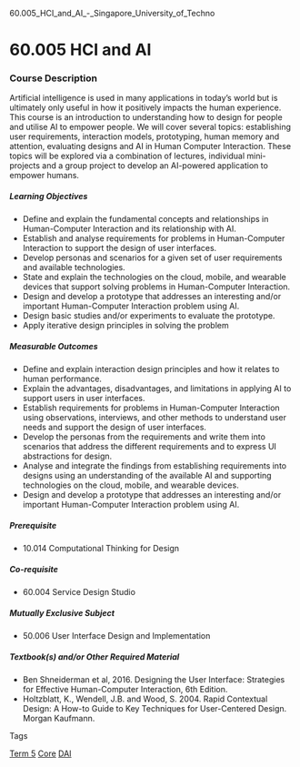 60.005_HCI_and_AI_-_Singapore_University_of_Techno



60.005 HCI and AI
=================

### Course Description



Artificial intelligence is used in many applications in today’s world but is ultimately only useful in how it positively impacts the human experience. This course is an introduction to understanding how to design for people and utilise AI to empower people. We will cover several topics: establishing user requirements, interaction models, prototyping, human memory and attention, evaluating designs and AI in Human Computer Interaction. These topics will be explored via a combination of lectures, individual mini-projects and a group project to develop an AI-powered application to empower humans.



##### **Learning Objectives**



* Define and explain the fundamental concepts and relationships in Human-Computer Interaction and its relationship with AI.
* Establish and analyse requirements for problems in Human-Computer Interaction to support the design of user interfaces.
* Develop personas and scenarios for a given set of user requirements and available technologies.
* State and explain the technologies on the cloud, mobile, and wearable devices that support solving problems in Human-Computer Interaction.
* Design and develop a prototype that addresses an interesting and/or important Human-Computer Interaction problem using AI.
* Design basic studies and/or experiments to evaluate the prototype.
* Apply iterative design principles in solving the problem


##### **Measurable Outcomes**



* Define and explain interaction design principles and how it relates to human performance.
* Explain the advantages, disadvantages, and limitations in applying AI to support users in user interfaces.
* Establish requirements for problems in Human-Computer Interaction using observations, interviews, and other methods to understand user needs and support the design of user interfaces.
* Develop the personas from the requirements and write them into scenarios that address the different requirements and to express UI abstractions for design.
* Analyse and integrate the findings from establishing requirements into designs using an understanding of the available AI and supporting technologies on the cloud, mobile, and wearable devices.
* Design and develop a prototype that addresses an interesting and/or important Human-Computer Interaction problem using AI.


##### **Prerequisite**



* 10.014 Computational Thinking for Design


##### **Co-requisite**



* 60.004 Service Design Studio


##### **Mutually Exclusive Subject**



* 50.006 User Interface Design and Implementation


##### **Textbook(s) and/or Other Required Material**



* Ben Shneiderman et al, 2016. Designing the User Interface: Strategies for Effective Human-Computer Interaction, 6th Edition.
* Holtzblatt, K., Wendell, J.B. and Wood, S. 2004. Rapid Contextual Design: A How-to Guide to Key Techniques for User-Centered Design. Morgan Kaufmann.

Tags

[Term 5](/education/undergraduate/courses/?course-term=858)
[Core](/education/undergraduate/courses/?course-type=852)
[DAI](/education/undergraduate/courses/?pillar-cluster=22)

